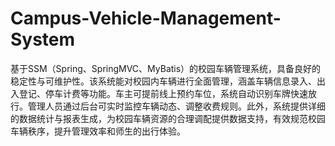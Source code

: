 # Campus-Vehicle-Management-System
基于SSM（Spring、SpringMVC、MyBatis）的校园车辆管理系统，具备良好的稳定性与可维护性。该系统能对校园内车辆进行全面管理，涵盖车辆信息录入、出入登记、停车计费等功能。车主可提前线上预约车位，系统自动识别车牌快速放行。管理人员通过后台可实时监控车辆动态、调整收费规则。此外，系统提供详细的数据统计与报表生成，为校园车辆资源的合理调配提供数据支持，有效规范校园车辆秩序，提升管理效率和师生的出行体验。 
